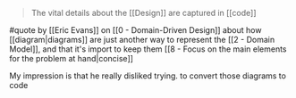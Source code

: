 > The vital details about the [[Design]] are captured in [[code]]

#quote by [[Eric Evans]] on [[0 - Domain-Driven Design]] about how [[diagram|diagrams]] are just another way to represent the [[2 - Domain Model]], and that it's import to keep them [[8 - Focus on the main elements for the problem at hand|concise]]

My impression is that he really disliked trying. to convert those diagrams to code